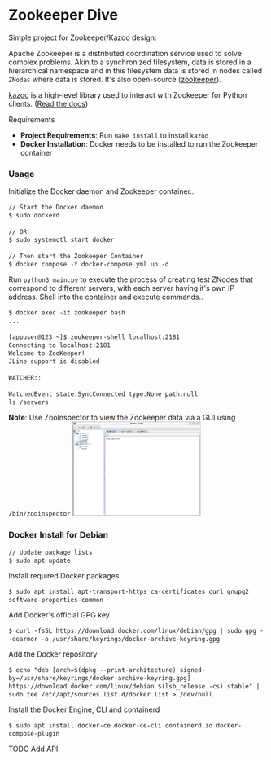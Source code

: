 # Zookeeper Dive

Simple project for Zookeeper/Kazoo design.

Apache Zookeeper is a distributed coordination service used to solve complex problems. Akin to a synchronized filesystem, data is stored in a hierarchical namespace and in this filesystem data is stored in nodes called `ZNodes` where data is stored. It's also open-source ([zookeeper](https://github.com/apache/zookeeper)). 

[kazoo](https://github.com/python-zk/kazoo/tree/master) is a high-level library used to interact with Zookeeper for Python clients. ([Read the docs](https://kazoo.readthedocs.io/en/latest/))

Requirements
- **Project Requirements**: Run `make install` to install `kazoo`
- **Docker Installation**: Docker needs to be installed to run the Zookeeper container

### Usage
Initialize the Docker daemon and Zookeeper container..
```
// Start the Docker daemon
$ sudo dockerd

// OR 
$ sudo systemctl start docker

// Then start the Zookeeper Container
$ docker compose -f docker-compose.yml up -d
```

Run `python3 main.py` to execute the process of creating test ZNodes that correspond to different servers, with each server having it's own IP address. Shell into the container and execute commands..
```
$ docker exec -it zookeeper bash
...

[appuser@123 ~]$ zookeeper-shell localhost:2181
Connecting to localhost:2181
Welcome to ZooKeeper!
JLine support is disabled

WATCHER::

WatchedEvent state:SyncConnected type:None path:null
ls /servers
```

**Note**: Use ZooInspector to view the Zookeeper data via a GUI using `/bin/zooinspector`
<img src="img/image.png" alt="Zooinspector" width=50%>

### Docker Install for Debian

```
// Update package lists
$ sudo apt update
```

Install required Docker packages

```
$ sudo apt install apt-transport-https ca-certificates curl gnupg2 software-properties-common
```

Add Docker's official GPG key
```
$ curl -fsSL https://download.docker.com/linux/debian/gpg | sudo gpg --dearmor -o /usr/share/keyrings/docker-archive-keyring.gpg
```

Add the Docker repository
```
$ echo "deb [arch=$(dpkg --print-architecture) signed-by=/usr/share/keyrings/docker-archive-keyring.gpg] https://download.docker.com/linux/debian $(lsb_release -cs) stable" | sudo tee /etc/apt/sources.list.d/docker.list > /dev/null
```

Install the Docker Engine, CLI and containerd
```
$ sudo apt install docker-ce docker-ce-cli containerd.io docker-compose-plugin
```

TODO Add API
